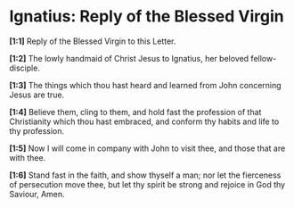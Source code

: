 # Ignatius: Reply of the Blessed Virgin

**[1:1]** Reply of the Blessed Virgin to this Letter.

**[1:2]** The lowly handmaid of Christ Jesus to Ignatius, her beloved fellow-disciple.

**[1:3]** The things which thou hast heard and learned from John concerning Jesus are true.

**[1:4]** Believe them, cling to them, and hold fast the profession of that Christianity which thou hast embraced, and conform thy habits and life to thy profession.

**[1:5]** Now I will come in company with John to visit thee, and those that are with thee.

**[1:6]** Stand fast in the faith, and show thyself a man; nor let the fierceness of persecution move thee, but let thy spirit be strong and rejoice in God thy Saviour, Amen.

